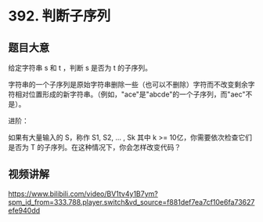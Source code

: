 # 392. 判断子序列

## 题目大意
给定字符串 s 和 t ，判断 s 是否为 t 的子序列。

字符串的一个子序列是原始字符串删除一些（也可以不删除）字符而不改变剩余字符相对位置形成的新字符串。（例如，"ace"是"abcde"的一个子序列，而"aec"不是）。

进阶：

如果有大量输入的 S，称作 S1, S2, ... , Sk 其中 k >= 10亿，你需要依次检查它们是否为 T 的子序列。在这种情况下，你会怎样改变代码？

## 视频讲解
https://www.bilibili.com/video/BV1tv4y1B7ym?spm_id_from=333.788.player.switch&vd_source=f881def7ea7cf10e6fa73627efe940dd
